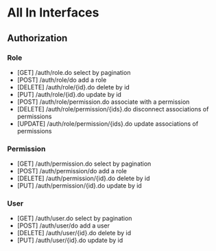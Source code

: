 # All In Interfaces

## Authorization

### Role
- [GET] /auth/role.do select by pagination
- [POST] /auth/role/do add a role
- [DELETE] /auth/role/{id}.do delete by id
- [PUT] /auth/role/{id}.do update by id
- [POST] /auth/role/permission.do associate with a permission
- [DELETE] /auth/role/permission/{ids}.do disconnect associations of permissions
- [UPDATE] /auth/role/permission/{ids}.do update associations of permissions

### Permission
- [GET] /auth/permission.do select by pagination
- [POST] /auth/permission/do add a role
- [DELETE] /auth/permission/{id}.do delete by id
- [PUT] /auth/permission/{id}.do update by id

### User
- [GET] /auth/user.do select by pagination
- [POST] /auth/user/do add a user
- [DELETE] /auth/user/{id}.do delete by id
- [PUT] /auth/user/{id}.do update by id